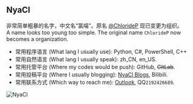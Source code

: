 ## NyaCl
非常简单粗暴的名字，中文名“氯喵”。原名 [@ChlorideP](github.com/ChlorideP) 现已变更为组织。  
A name looks too young too simple. The original name `ChlorideP` now becomes a organization.

- 常用程序语言 (What lang I usually use): Python, C#, PowerShell, C++
- 常用自然语言 (What lang I usually speak): zh_CN, en_US.
- 常用托管平台 (Where my codes would be push): GitHub, ~~GitLab~~.
- 常用投稿平台 (Where I usually blogging): [NyaCl Blogs](https://NyaCl.github.io/), Bilibili.
- 常用联系方式 (Which way to reach me): [Outlook](mailto:caclx@outlook.com), QQ`2192426689`.

<img align="center" src="https://github-readme-stats.vercel.app/api?username=NyaCl&show_icons=true&locale=en" alt="NyaCl" />
